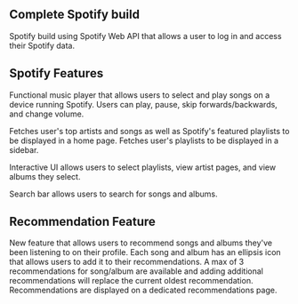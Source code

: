 ## Complete Spotify build

Spotify build using Spotify Web API that allows a user to log in and access their Spotify data.

## Spotify Features

Functional music player that allows users to select and play songs on a device running Spotify. Users can play, pause, skip forwards/backwards, and change volume.

Fetches user's top artists and songs as well as Spotify's featured playlists to be displayed in a home page.
Fetches user's playlists to be displayed in a sidebar.

Interactive UI allows users to select playlists, view artist pages, and view albums they select.

Search bar allows users to search for songs and albums.

## Recommendation Feature

New feature that allows users to recommend songs and albums they've been listening to on their profile. Each song and album has an ellipsis icon that allows users to add it to their recommendations. A max of 3 recommendations for song/album are available and adding additional recommendations will replace the current oldest recommendation. Recommendations are displayed on a dedicated recommendations page.
